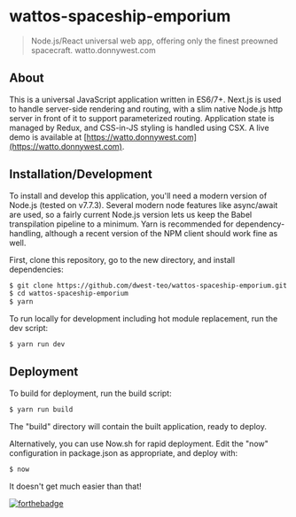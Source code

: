 # wattos-spaceship-emporium
> Node.js/React universal web app, offering only the finest preowned spacecraft.  watto.donnywest.com

## About

This is a universal JavaScript application written in ES6/7+.  Next.js is used to handle server-side rendering and routing, with a slim native Node.js http server in front of it to support parameterized routing.  Application state is managed by Redux, and CSS-in-JS styling is handled using CSX.  A live demo is available at [https://watto.donnywest.com](https://watto.donnywest.com).

## Installation/Development

To install and develop this application, you'll need a modern version of Node.js (tested on v7.7.3).  Several modern node features like async/await are used, so a fairly current Node.js version lets us keep the Babel transpilation pipeline to a minimum.  Yarn is recommended for dependency-handling, although a recent version of the NPM client should work fine as well.

First, clone this repository, go to the new directory, and install dependencies:
```bash
$ git clone https://github.com/dwest-teo/wattos-spaceship-emporium.git
$ cd wattos-spaceship-emporium
$ yarn
```

To run locally for development including hot module replacement, run the dev script:
```bash
$ yarn run dev
```

## Deployment
To build for deployment, run the build script:
```bash
$ yarn run build
```

The "build" directory will contain the built application, ready to deploy.

Alternatively, you can use Now.sh for rapid deployment.  Edit the "now" configuration in package.json as appropriate, and deploy with:
```bash
$ now
```

It doesn't get much easier than that!


[![forthebadge](http://forthebadge.com/images/badges/fo-real.svg)](http://forthebadge.com)
